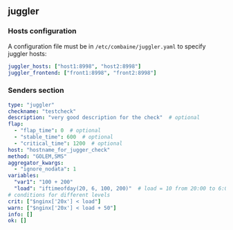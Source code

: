 ## juggler

### Hosts configuration

A configuration file must be in ```/etc/combaine/juggler.yaml```
to specify juggler hosts:

```yaml
juggler_hosts: ["host1:8998", "host2:8998"]
juggler_frontend: ["front1:8998", "front2:8998"]
```

### Senders section

```yaml
type: "juggler"
checkname: "testcheck"
description: "very good description for the check"  # optional
flap:
  - "flap_time": 0  # optional
  - "stable_time": 600  # optional
  - "critical_time": 1200  # optional
host: "hostname_for_jugger_check"
method: "GOLEM,SMS"
aggregator_kwargs:
  - "ignore_nodata": 1
variables:
  "var1": "100 + 200"
  "load": "iftimeofday(20, 6, 100, 200)"  # load = 10 from 20:00 to 6:00, otherwise 200
# conditions for different levels
crit: ["$nginx['20x'] < load"]
warn: ["$nginx['20x'] < load + 50"]
info: []
ok: []
```
